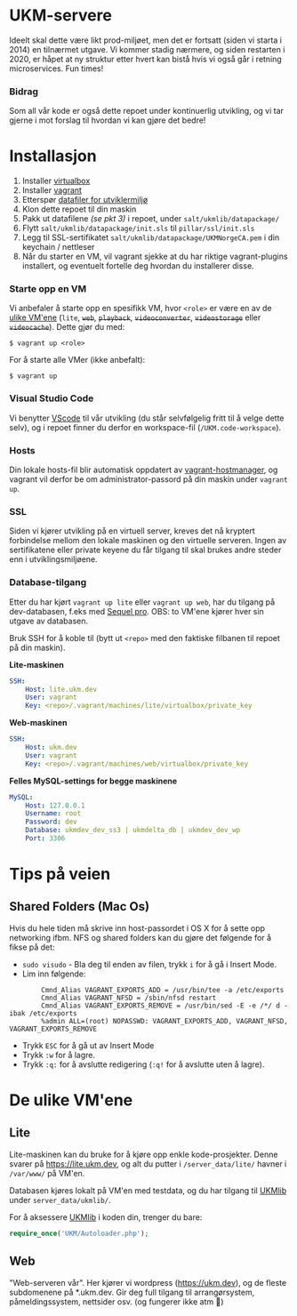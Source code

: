 # UKM-servere
Ideelt skal dette være likt prod-miljøet, men det er fortsatt (siden vi starta i 2014) en tilnærmet utgave. Vi kommer stadig nærmere, og siden restarten i 2020, er håpet at ny struktur etter hvert kan bistå hvis vi også går i retning microservices. Fun times!

### Bidrag
Som all vår kode er også dette repoet under kontinuerlig utvikling, og vi tar gjerne i mot forslag til hvordan vi kan gjøre det bedre!

Installasjon
===
1. Installer [virtualbox](https://www.virtualbox.org/) 
2. Installer [vagrant](http://www.vagrantup.com/)
3. Etterspør [datafiler for utviklermiljø](mailto:support@ukm.no?subject=UKMdev_datafiler)
4. Klon dette repoet til din maskin
5. Pakk ut datafilene *(se pkt 3)* i repoet, under `salt/ukmlib/datapackage/`
6. Flytt `salt/ukmlib/datapackage/init.sls` til `pillar/ssl/init.sls`
6. Legg til SSL-sertifikatet `salt/ukmlib/datapackage/UKMNorgeCA.pem` i din keychain / nettleser
7. Når du starter en VM, vil vagrant sjekke at du har riktige vagrant-plugins installert, og eventuelt fortelle deg hvordan du installerer disse.

### Starte opp en VM
Vi anbefaler å starte opp en spesifikk VM, hvor `<role>` er være en av de [ulike VM'ene](#de-ulike-vmene) (`lite`, ~~`web`~~, ~~`playback`~~, ~~`videoconverter`~~, ~~`videostorage`~~ eller ~~`videocache`~~). Dette gjør du med:

`$ vagrant up <role> `

For å starte alle VMer (ikke anbefalt):

`$ vagrant up`

### Visual Studio Code
Vi benytter [VScode](https://code.visualstudio.com/download) til vår utvikling (du står selvfølgelig fritt til å velge dette selv), og i repoet finner du derfor en workspace-fil (`/UKM.code-workspace`).

### Hosts
Din lokale hosts-fil blir automatisk oppdatert av [vagrant-hostmanager](https://github.com/devopsgroup-io/vagrant-hostmanager), og vagrant vil derfor be om administrator-passord på din maskin under `vagrant up`.

### SSL
Siden vi kjører utvikling på en virtuell server, kreves det nå kryptert forbindelse mellom den lokale maskinen og den virtuelle serveren. Ingen av sertifikatene eller private keyene du får tilgang til skal brukes andre steder enn i utviklingsmiljøene.

### Database-tilgang
Etter du har kjørt `vagrant up lite` eller `vagrant up web`, har du tilgang på dev-databasen, f.eks med [Sequel pro](https://sequelpro.com/download). OBS: to VM'ene kjører hver sin utgave av databasen.

Bruk SSH for å koble til (bytt ut `<repo>` med den faktiske filbanen til repoet på din maskin).

**Lite-maskinen**
```yaml
SSH:
    Host: lite.ukm.dev
    User: vagrant
    Key: <repo>/.vagrant/machines/lite/virtualbox/private_key
```
**Web-maskinen**
```yaml
SSH:
    Host: ukm.dev
    User: vagrant
    Key: <repo>/.vagrant/machines/web/virtualbox/private_key
```
**Felles MySQL-settings for begge maskinene**
```yaml
MySQL:
    Host: 127.0.0.1
    Username: root
    Password: dev
    Database: ukmdev_dev_ss3 | ukmdelta_db | ukmdev_dev_wp
    Port: 3306
```

# Tips på veien

## Shared Folders (Mac Os)
Hvis du hele tiden må skrive inn host-passordet i OS X for å sette opp networking ifbm. NFS og shared folders kan du gjøre det følgende for å fikse på det:

- `sudo visudo` - Bla deg til enden av filen, trykk `i` for å gå i Insert Mode.
- Lim inn følgende: 
```
        Cmnd_Alias VAGRANT_EXPORTS_ADD = /usr/bin/tee -a /etc/exports
        Cmnd_Alias VAGRANT_NFSD = /sbin/nfsd restart
        Cmnd_Alias VAGRANT_EXPORTS_REMOVE = /usr/bin/sed -E -e /*/ d -ibak /etc/exports
        %admin ALL=(root) NOPASSWD: VAGRANT_EXPORTS_ADD, VAGRANT_NFSD, VAGRANT_EXPORTS_REMOVE
```
- Trykk `ESC` for å gå ut av Insert Mode
- Trykk `:w` for å lagre.
- Trykk `:q:` for å avslutte redigering (`:q!` for å avslutte uten å lagre).


De ulike VM'ene
===

## Lite
Lite-maskinen kan du bruke for å kjøre opp enkle kode-prosjekter. Denne svarer på https://lite.ukm.dev, og alt du putter i `/server_data/lite/` havner i `/var/www/` på VM'en. 

Databasen kjøres lokalt på VM'en med testdata, og du har tilgang til [UKMlib](https://github.com/UKMNorge/UKMAPI/) under `server_data/ukmlib/`.


For å aksessere [UKMlib](https://github.com/UKMNorge/UKMAPI) i koden din, trenger du bare:
```php
require_once('UKM/Autoloader.php');
```

## Web
"Web-serveren vår". Her kjører vi wordpress (https://ukm.dev), og de fleste subdomenene på *.ukm.dev. Gir deg full tilgang til arrangørsystem, påmeldingssystem, nettsider osv. (og fungerer ikke atm 😬)